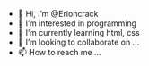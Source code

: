 - 👋 Hi, I’m @Erioncrack
- 👀 I’m interested in programming
- 🌱 I’m currently learning html, css
- 💞️ I’m looking to collaborate on ...
- 📫 How to reach me ...

<!---
Erioncrack/Erioncrack is a ✨ special ✨ repository because its `README.md` (this file) appears on your GitHub profile.
You can click the Preview link to take a look at your changes.
--->
